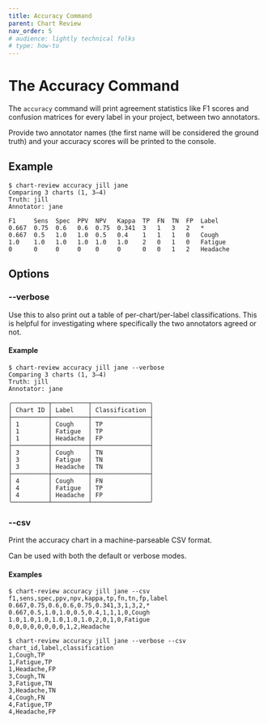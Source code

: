```yaml
---
title: Accuracy Command
parent: Chart Review
nav_order: 5
# audience: lightly technical folks
# type: how-to
---
```


# The Accuracy Command

The `accuracy` command will print agreement statistics like F1 scores and confusion matrices
for every label in your project, between two annotators.

Provide two annotator names (the first name will be considered the ground truth) and
your accuracy scores will be printed to the console.

## Example

```shell
$ chart-review accuracy jill jane
Comparing 3 charts (1, 3–4)
Truth: jill
Annotator: jane

F1     Sens  Spec  PPV  NPV   Kappa  TP  FN  TN  FP  Label   
0.667  0.75  0.6   0.6  0.75  0.341  3   1   3   2   *       
0.667  0.5   1.0   1.0  0.5   0.4    1   1   1   0   Cough   
1.0    1.0   1.0   1.0  1.0   1.0    2   0   1   0   Fatigue 
0      0     0     0    0     0      0   0   1   2   Headache
```

## Options

### \-\-verbose

Use this to also print out a table of per-chart/per-label classifications.
This is helpful for investigating where specifically the two annotators agreed or not.

#### Example

```shell
$ chart-review accuracy jill jane --verbose
Comparing 3 charts (1, 3–4)
Truth: jill
Annotator: jane

╭──────────┬──────────┬────────────────╮
│ Chart ID │ Label    │ Classification │
├──────────┼──────────┼────────────────┤
│ 1        │ Cough    │ TP             │
│ 1        │ Fatigue  │ TP             │
│ 1        │ Headache │ FP             │
├──────────┼──────────┼────────────────┤
│ 3        │ Cough    │ TN             │
│ 3        │ Fatigue  │ TN             │
│ 3        │ Headache │ TN             │
├──────────┼──────────┼────────────────┤
│ 4        │ Cough    │ FN             │
│ 4        │ Fatigue  │ TP             │
│ 4        │ Headache │ FP             │
╰──────────┴──────────┴────────────────╯
```

### \-\-csv

Print the accuracy chart in a machine-parseable CSV format.

Can be used with both the default or verbose modes.

#### Examples

```shell
$ chart-review accuracy jill jane --csv
f1,sens,spec,ppv,npv,kappa,tp,fn,tn,fp,label
0.667,0.75,0.6,0.6,0.75,0.341,3,1,3,2,*
0.667,0.5,1.0,1.0,0.5,0.4,1,1,1,0,Cough
1.0,1.0,1.0,1.0,1.0,1.0,2,0,1,0,Fatigue
0,0,0,0,0,0,0,0,1,2,Headache
```

```shell
$ chart-review accuracy jill jane --verbose --csv
chart_id,label,classification
1,Cough,TP
1,Fatigue,TP
1,Headache,FP
3,Cough,TN
3,Fatigue,TN
3,Headache,TN
4,Cough,FN
4,Fatigue,TP
4,Headache,FP
```
